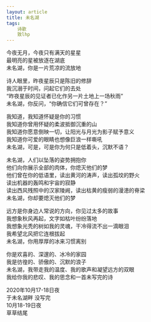 ```yaml
---
layout: article
title: 未名湖
tags:
    诗歌
    致lhp
---
```


今夜无月，今夜只有满天的星星<br>
最明亮的星被放逐在湖底<br>
未名湖，你是一片荒凉的流放地<br><!--more-->

诗人眼里，昨夜星辰只是陈旧的修辞<br>
我沉溺于时间，问起它们的去处<br>
“昨夜星辰的见证者已化作另一片土地上一场秋雨”<br>
未名湖，你反问，“你确信它们可曾存在？”<br>

我知道，我知道怀疑是你的习惯<br>
我知道你曾用怀疑的柔波抵御沉重的山<br>
我知道你愿意倒映一切，让阳光与月光为影子赋予意义<br>
我知道你可爱的眼睛也想像巨浪一样嘶吼<br>
未名湖，可是，可是你为何只是低着头，沉默不语？<br>

未名湖，人们以坠落的姿势拥抱你<br>
他们向你展示全部的肉体，你熄灭他们的梦<br>
他们曾在你的低语里，读出黄河的涛声，读出孤坟的野火<br>
读出机器的轰鸣和宇宙的寂静<br>
读出西风残照中的汉家陵阙，读出枯黄的瘦弱的漫漶的脊梁<br>
未名湖，你却要熄灭他们的梦<br>

远方是你身边人常说的方向，你见过太多的故事<br>
我想象秋风再起，文字如枯叶纷纷落地<br>
我想象光秃的树如我的灵魂，干冷得流不出一滴眼泪<br>
我希望北风把它连根拔起<br>
未名湖，你用厚厚的冰来习惯离别<br>

你是欢喜的、深邃的、冰冷的家园<br>
我是彷徨的、骄傲的、沉默的浪子<br>
未名湖，我带走我的温度、我的歌声和凝望远方的双眼<br>
我给你我的悲叹、我的思念和一首未写完的诗<br>

2020年10月17-18日夜<br>
于未名湖畔 没写完<br>
10月18-19日夜<br>
草草结尾